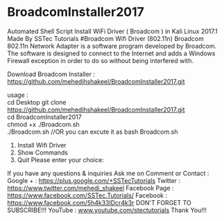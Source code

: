 # BroadcomInstaller2017
Automated Shell Script Install WiFi  Driver ( Broadcom ) in Kali Linux 2017.1 
Made By SSTec Tutorials
#Broadcom Wifi Driver (802.11n) Broadcom 802.11n Network Adapter is a software program developed by Broadcom.  
The software is designed to connect to the Internet and adds a Windows Firewall exception in order to do so without being interfered with.

Download Broadcom Installer :   
https://github.com/mehedihshakeel/BroadcomInstaller2017.git   

usage :   
cd Desktop  git clone https://github.com/mehedihshakeel/BroadcomInstaller2017.git  
cd BroadcomInstaller2017  
chmod +x ./Broadcom.sh  
./Broadcom.sh
//OR you can excute it as
bash Broadcom.sh

1) Install Wifi Driver
2) Show Commands
3) Quit
Please enter your choice: 



If you have  any questions & inquiries Ask me on Comment or Contact : 
Google + : https://plus.google.com/+SSTecTutorials 
Twitter : https://www.twitter.com/mehedi_shakeel 
Facebook Page : https://www.facebook.com/SSTec.Tutorials/ 
Facebook : https://www.facebook.com/5h4k33lDcr4k3r 
DON'T FORGET TO SUBSCRIBE!!! 
YouTube : www.youtube.com/stectutorials
Thank You!!!

